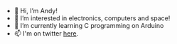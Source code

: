 - 👋 Hi, I’m Andy!
- 👀 I’m interested in electronics, computers and space!
- 🌱 I’m currently learning C programming on Arduino
- 📫 I'm on twitter [here](https://twitter.com/andyleemitchell).

<!---
insomniable/insomniable is a ✨ special ✨ repository because its `README.md` (this file) appears on your GitHub profile.
You can click the Preview link to take a look at your changes.
--->
